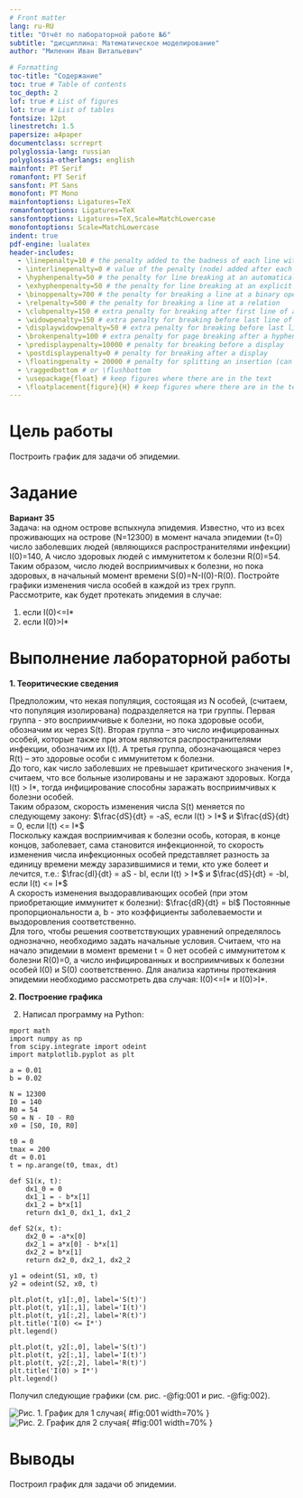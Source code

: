 ```yaml
---
# Front matter
lang: ru-RU
title: "Отчёт по лабораторной работе №6"
subtitle: "дисциплина: Математическое моделирование"
author: "Миленин Иван Витальевич"

# Formatting
toc-title: "Содержание"
toc: true # Table of contents
toc_depth: 2
lof: true # List of figures
lot: true # List of tables
fontsize: 12pt
linestretch: 1.5
papersize: a4paper
documentclass: scrreprt
polyglossia-lang: russian
polyglossia-otherlangs: english
mainfont: PT Serif
romanfont: PT Serif
sansfont: PT Sans
monofont: PT Mono
mainfontoptions: Ligatures=TeX
romanfontoptions: Ligatures=TeX
sansfontoptions: Ligatures=TeX,Scale=MatchLowercase
monofontoptions: Scale=MatchLowercase
indent: true
pdf-engine: lualatex
header-includes:
  - \linepenalty=10 # the penalty added to the badness of each line within a paragraph (no associated penalty node) Increasing the value makes tex try to have fewer lines in the paragraph.
  - \interlinepenalty=0 # value of the penalty (node) added after each line of a paragraph.
  - \hyphenpenalty=50 # the penalty for line breaking at an automatically inserted hyphen
  - \exhyphenpenalty=50 # the penalty for line breaking at an explicit hyphen
  - \binoppenalty=700 # the penalty for breaking a line at a binary operator
  - \relpenalty=500 # the penalty for breaking a line at a relation
  - \clubpenalty=150 # extra penalty for breaking after first line of a paragraph
  - \widowpenalty=150 # extra penalty for breaking before last line of a paragraph
  - \displaywidowpenalty=50 # extra penalty for breaking before last line before a display math
  - \brokenpenalty=100 # extra penalty for page breaking after a hyphenated line
  - \predisplaypenalty=10000 # penalty for breaking before a display
  - \postdisplaypenalty=0 # penalty for breaking after a display
  - \floatingpenalty = 20000 # penalty for splitting an insertion (can only be split footnote in standard LaTeX)
  - \raggedbottom # or \flushbottom
  - \usepackage{float} # keep figures where there are in the text
  - \floatplacement{figure}{H} # keep figures where there are in the text
---
```


# Цель работы

Построить график для задачи об эпидемии.

# Задание

**Вариант 35**  
  Задача: на одном острове вспыхнула эпидемия. Известно, что из всех проживающих
на острове (N=12300) в момент начала эпидемии (t=0) число заболевших людей
(являющихся распространителями инфекции) I(0)=140, А число здоровых людей с
иммунитетом к болезни R(0)=54. Таким образом, число людей восприимчивых к
болезни, но пока здоровых, в начальный момент времени S(0)=N-I(0)-R(0).
Постройте графики изменения числа особей в каждой из трех групп.  
  Рассмотрите, как будет протекать эпидемия в случае:  
  1) если I(0)<=I*  
  2) если I(0)>I* 

# Выполнение лабораторной работы

**1. Теоритические сведения**

Предположим, что некая
популяция, состоящая из N особей, (считаем, что популяция изолирована)
подразделяется на три группы. Первая группа - это восприимчивые к болезни, но
пока здоровые особи, обозначим их через S(t). Вторая группа – это число
инфицированных особей, которые также при этом являются распространителями
инфекции, обозначим их I(t). А третья группа, обозначающаяся через R(t) – это
здоровые особи с иммунитетом к болезни.  
  До того, как число заболевших не превышает критического значения
I*, считаем, что все больные изолированы и не заражают здоровых. Когда I(t) > I*,
тогда инфицирование способны заражать восприимчивых к болезни особей.  
  Таким образом, скорость изменения числа S(t) меняется по следующему
закону: $\frac{dS}{dt} = -aS, если I(t) > I*$ и $\frac{dS}{dt} = 0, если I(t) <= I*$  
  Поскольку каждая восприимчивая к болезни особь, которая, в конце концов,
заболевает, сама становится инфекционной, то скорость изменения числа
инфекционных особей представляет разность за единицу времени между
заразившимися и теми, кто уже болеет и лечится, т.е.: 
$\frac{dI}{dt} = aS - bI, если I(t) > I*$ и $\frac{dS}{dt} = -bI, если I(t) <= I*$  
  А скорость изменения выздоравливающих особей (при этом приобретающие
иммунитет к болезни): $\frac{dR}{dt} = bI$ 
  Постоянные пропорциональности a, b - это коэффициенты заболеваемости
и выздоровления соответственно.  
  Для того, чтобы решения соответствующих уравнений определялось
однозначно, необходимо задать начальные условия. Считаем, что на начало
эпидемии в момент времени t = 0 нет особей с иммунитетом к болезни R(0)=0, а
число инфицированных и восприимчивых к болезни особей I(0) и S(0) соответственно.
Для анализа картины протекания эпидемии необходимо
рассмотреть два случая: I(0)<=I* и I(0)>I*.

**2. Построение графика**

2. Написал программу на Python:
```
mport math
import numpy as np
from scipy.integrate import odeint
import matplotlib.pyplot as plt

a = 0.01
b = 0.02

N = 12300
I0 = 140
R0 = 54
S0 = N - I0 - R0
x0 = [S0, I0, R0]

t0 = 0
tmax = 200
dt = 0.01
t = np.arange(t0, tmax, dt)

def S1(x, t):
    dx1_0 = 0
    dx1_1 = - b*x[1]
    dx1_2 = b*x[1]
    return dx1_0, dx1_1, dx1_2

def S2(x, t):
    dx2_0 = -a*x[0]
    dx2_1 = a*x[0] - b*x[1]
    dx2_2 = b*x[1]
    return dx2_0, dx2_1, dx2_2

y1 = odeint(S1, x0, t)
y2 = odeint(S2, x0, t)

plt.plot(t, y1[:,0], label='S(t)')
plt.plot(t, y1[:,1], label='I(t)')
plt.plot(t, y1[:,2], label='R(t)')
plt.title('I(0) <= I*')
plt.legend()

plt.plot(t, y2[:,0], label='S(t)')
plt.plot(t, y2[:,1], label='I(t)')
plt.plot(t, y2[:,2], label='R(t)')
plt.title('I(0) > I*')
plt.legend()
```
Получил следующие графики (см. рис. -@fig:001 и рис. -@fig:002).

![Рис. 1. График для 1 случая](image/1.png){ #fig:001 width=70% }
![Рис. 2. График для 2 случая](image/2.png){ #fig:001 width=70% }

# Выводы

Построил график для задачи об эпидемии.
